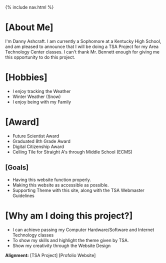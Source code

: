 {% include nav.html %}

# [About Me]
I'm Danny Ashcraft. I am currently a Sophomore at a Kentucky High School, and am pleased to announce that I will be doing a TSA Project for my Area Technology Center classes. I can't thank Mr. Bennett enough for giving me this opportunity to do this project. 

# [Hobbies]
- I enjoy tracking the Weather
- Winter Weather (Snow)
- I enjoy being with my Family

# [Award]
- Future Scientist Award
- Graduated 8th Grade Award
- Digital Citizenship Award
- Celling Tile for Straight A's through Middle School (ECMS)
  
## [Goals]
- Having this website function properly.
- Making this website as accessible as possible.
- Supporting Theme with this site, along with the TSA Webmaster Guidelines

# [Why am I doing this project?]
- I can achieve passing my Computer Hardware/Software and Internet Technology classes
- To show my skills and highlight the theme given by TSA.
- Show my creativity through the Website Design

**Alignment:** [TSA Project] [Profolio Website]
